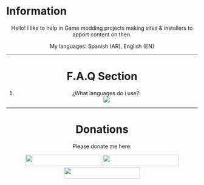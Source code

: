 # Information
<center>
<p>Hello! I like to help in Game modding projects making sites & installers to apport content on then.</p>
<p>My languages: Spanish (AR), English (EN)</p>
</center>
<hr>
<center>
<h1><b>F.A.Q Section</b></h1>
<ol>
<li>¿What languages do i use?:</li>
  <a href="https://skillicons.dev">
    <img src="https://skillicons.dev/icons?i=html,css" />
  </a>
</center>
<hr>
<center>
<h1>Donations</h1>
<p>Please donate me here:</p>
<a href="https://ko-fi.com/ssantino"><img src="https://storage.ko-fi.com/cdn/brandasset/kofi_button_blue.png" width="200px" height="30px"></a>
<a href="https://paypal.me/garciasantino"><img src="https://bournemouth.foodbank.org.uk/wp-content/uploads/sites/64/2021/06/donate-paypal-main-1.png" width="200px" height="30px"></a>
<a href="https://cafecito.app/ic3k1ng"><img src="https://cdn.cafecito.app/imgs/buttons/button_5.png" width="200px" height="30px"></a>
</center>
